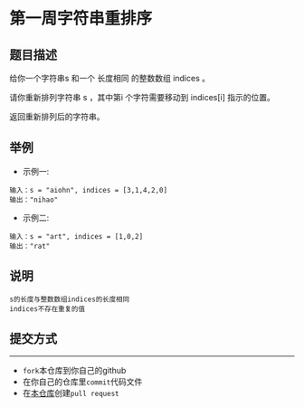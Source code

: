 # 第一周字符串重排序

## 题目描述


给你一个字符串s 和一个 长度相同 的整数数组 indices 。

请你重新排列字符串 s ，其中第i 个字符需要移动到 indices[i] 指示的位置。

返回重新排列后的字符串。

## 举例

+ 示例一:
```text
输入：s = "aiohn", indices = [3,1,4,2,0]
输出："nihao"
```

+ 示例二:
```text
输入：s = "art", indices = [1,0,2]  
输出："rat"
```

## 说明

```text
s的长度与整数数组indices的长度相同
indices不存在重复的值
```

## 提交方式
---
- `fork`本仓库到你自己的github
- 在你自己的仓库里`commit`代码文件
- 在[本仓库](https://github.com/NCUHOME-Y/ncuhome-y-weekly-puzzle)创建`pull request`